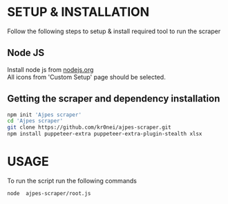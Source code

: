 # SETUP & INSTALLATION
Follow the following steps to setup & install required tool to run the scraper

## Node JS
Install node js from [nodejs.org](https://nodejs.org/en/download)</br>
All icons from 'Custom Setup' page should be selected.
## Getting the scraper and dependency installation
```bash
npm init 'Ajpes scraper'
cd 'Ajpes scraper'
git clone https://github.com/kr0nei/ajpes-scraper.git
npm install puppeteer-extra puppeteer-extra-plugin-stealth xlsx

```

# USAGE
To run the script run the following commands
```bash
node  ajpes-scraper/root.js
```

